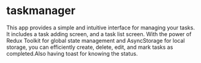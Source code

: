 # taskmanager
This app provides a simple and intuitive interface for managing your tasks. It includes a task adding screen, and a task list screen. With the power of Redux Toolkit for global state management and AsyncStorage for local storage, you can efficiently create, delete, edit, and mark tasks as completed.Also having toast for knowing the status.
